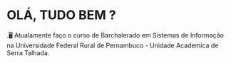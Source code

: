 # OLÁ, TUDO BEM ?

<title>.💡Meu nome é Renan Nicolau Gomes, sou iniciante no mundo da programação, porém gosto de desafios e numca desisto dele até soluciona-los de alguma forma.</title>


.🖥️ Atualamente faço o curso de Barchalerado em Sistemas de Informação na Universidade Federal Rural de Pernambuco - Unidade Academica de Serra Talhada.
